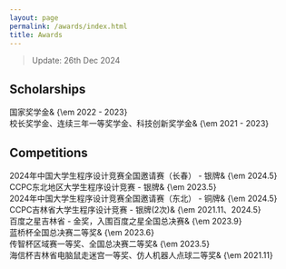 ```yaml
---
layout: page
permalink: /awards/index.html
title: Awards
---
```


> Update: 26th Dec 2024

## Scholarships

<!-- - June 2024：**KDD-24 Undergraduate Scholarship** ($1000)<br>Only 21 undergraduates are selected around the world
- Dec 2023：**AAAI-24 Undergraduate Scholarship** ($5000)<br>Only 18 undergraduates are selected around the world
- Aug 2023：Innovation Scholarship ($1400)<br>One of the highest undergraduate awards at FZU
- May 2023：XiamenAir Scholarship ($600)<br>
- June 2024：Best Final Year Project Award of Maynooth (€500)
- Oct 2023：Best Academic Performance of Maynooth (€100)
- Oct 2022：Best Course Project Award of Maynooth (€100)
- First Prize Scholarship of MIEC ($2100, **Four times**)<br>Combined degree scholarship between FZU and Maynooth<br> -->
国家奖学金& {\em 2022 - 2023}<br>
校长奖学金、连续三年一等奖学金、科技创新奖学金& {\em 2021 - 2023}<br>


## Competitions

<!-- - Jan 2024：Finalist of China International College Students’ Innovation Competition (Top 3%)
- Aug 2023：Best Technology Award in National Youth Science Innovation Project Competition (Top 1%)
- Aug 2023：Second Prize in National Collegiate Internet of Things Technology and Application Competition (Top 5%)
- May 2023：Finalist Award in Mathematical Contest In Modeling (Top 1% of all 20508 paper)
- Nov 2022：First Prize (Provincial Level) in China Undergraduate Mathematical Contest in Modeling (Top 8%)
- June 2022：**Championship** of 100-meter Freestyle Swimming Competition of Fuzhou University<br> -->
2024年中国大学生程序设计竞赛全国邀请赛（长春） - 银牌& {\em 2024.5}<br>
CCPC东北地区大学生程序设计竞赛 - 银牌& {\em 2023.5}<br>
2024年中国大学生程序设计竞赛全国邀请赛（东北） - 铜牌& {\em 2024.5}<br>
CCPC吉林省大学生程序设计竞赛 - 银牌(2次)& {\em 2021.11、2024.5}<br>
百度之星吉林省 - 金奖，入围百度之星全国总决赛& {\em 2023.9} <br>
蓝桥杯全国总决赛二等奖& {\em 2023.6} <br>
传智杯区域赛一等奖、全国总决赛二等奖& {\em 2023.5} <br>
海信杯吉林省电脑鼠走迷宫一等奖、仿人机器人点球二等奖& {\em 2021.11} <br>

<br>
